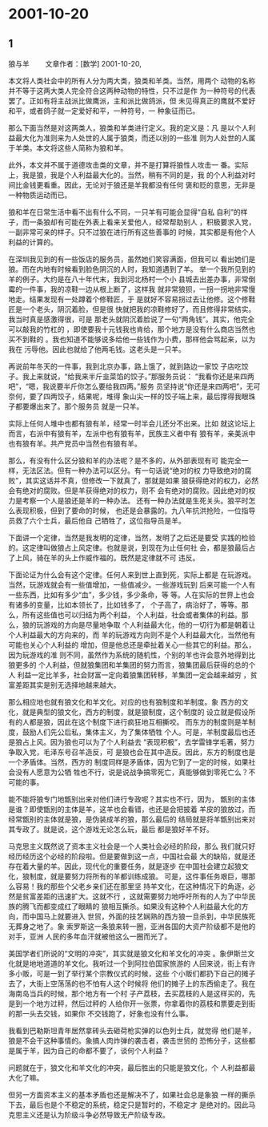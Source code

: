 # 2001-10-20

## 1

狼与羊   　　文章作者：[数学] 2001-10-20,

本文将人类社会中的所有人分为两大类，狼类和羊类。当然，用两个 动物的名称并不等于这两大类人完全符合这两种动物的特性，只不过是作 为一种符号的代表罢了。正如有将主战派比做鹰派，主和派比做鸽派，但 未见得真正的鹰就不爱好和平，或者鸽子就一定爱好和平，一种符号，一 种象征而已。 

那么下面当然是对这两类人，狼类和羊类进行定义。我的定义是：凡 是以个人利益最大化为准则来为人处世的人属于狼类，而还以别的一些准 则为人处世的人属于羊类。本文将这些人简称为狼和羊。 

此外，本文并不属于道德攻击类的文章，并不是打算将狼性人攻击一 番。实际上，我是狼，我是个人利益最大化的。当然，稍有不同的是，我 的个人利益对时间比金钱更看重。因此，无论对于狼还是羊我都没有任何 褒和贬的意思，无非是一种物质运动而已。 

狼和羊在日常生活中看不出有什么不同，一只羊有可能会显得“自私 自利”的样子，而一条狼却有可能在外表上看来关爱他人，经常帮助别人 ，积极要求入党，一副非常可亲的样子。只不过狼在进行所有这些善事的 时候，其实都是有他个人利益的计算的。 

在深圳我见到的有一些饭店的服务员，虽然她们笑容满面，但我可以 看出她们是狼。而在内地有时候看到脸色阴沉的人时，我知道遇到了羊。 举一个我所见到的羊的例子。大约是在八十年代末，我到河北杨村一个小 县城去出差办事，非常倒霉的一件事，我的凉鞋一边从根上断了，这样我 就非常狼狈，一拐一拐地非常慢地走。结果发现有一处蹲着个修鞋匠，于 是就好不容易拐过去让他修。这个修鞋匠是一个老头，阴沉着脸，但是很 快就把我的凉鞋修好了，而且修得非常结实。我当时真是感激得很，可是 那老头就阴沉着脸说了一句“两角钱”。其实，他完全可以敲我的竹杠的 ，即使要我十元钱我也肯给，那个地方是没有什么商店当然也买不到鞋的 。我也知道不能够说多给他一些钱作为小费，那样他会骂起来，以为我在 污辱他。因此也就给了他两毛钱。这老头是一只羊。 

再说前年冬天的一件事，我到北京办事，路上饿了，就到路边一家饺 子店吃饺子。我上来就说，“给我来半斤韭菜馅的饺子。”那服务员说： “我看你还是来四两吧”，“嗯，我说要半斤你怎么要给我四两。”服务 员坚持说“你还是来四两吧”，无可奈何，要了四两饺子，结果呢，堆得 象山尖一样的饺子端上来，最后撑得我眼珠子都要爆出来了。那个服务员 就是一只羊。 

实际上任何人堆中也都有狼有羊，经常一时半会儿还分不出来。比如 就这论坛上而言，右派中有狼有羊，左派中也有狼有羊，民族主义者中有 狼有羊，亲美派中也有狼有羊。共产党员中当然也有狼有羊。 

那么，有没有什么区分狼和羊的办法呢？是不多的，从外部表现有可 能完全一样，无法区法。但有一种办法可以区分。有一句话说“绝对的权 力导致绝对的腐败”，其实这话并不真，但修改一下就真了，那就是如果 狼获得绝对的权力，必然会有绝对的腐败。但是羊获得绝对的权力，则不 会有绝对的腐败。因此绝对的权力是考察一个人是狼还是羊的一种办法。 还有一种办法就是生死关头。狼平时怎么表现积极，但到了要命的时候， 也还是会暴露的。九八年抗洪抢险，一位指导员救了六个士兵，最后他自 己牺牲了，这位指导员是羊。 

下面讲一个定律，当然是我发明的定律，当然，发明了之后还是要受 实践的检验的。这定律叫做狼占上风定律。也就是说，到现在为止任何社 会，都是狼最后占了上风，骑在羊的头上作威作福的。既然是定律就不可 违反。 

下面论证为什么会有这个定律。任何人来到世上直到死，实际上都是 在玩游戏。当然，玩游戏就会有一些值增加，一些值减少。一些游戏玩到 后来可能一个人有一些东西，比如有多少“血”，多少钱，多少条命，等 等。人在实际的世界上也会有诸多的变量，比如本领长了，比如钱多了， 个子高了，病治好了，等等。那么，所有这些值也可以归结为两个利益， 个人利益，社会或者集体的利益。那么，狼的玩游戏的方向是尽量地争取 个人利益最大化，他的一切行为都是朝着让个人利益最大的方向来的，而 羊的玩游戏方向则不是个人利益最大化，当然他有可能也关心个人利益的 增加，但是他总还是牵扯着关心一些其它的利益。那么，因为玩游戏的准 则不同，虽然作为系统的随机性，个别的羊也许会意外地得到比狼更多的 个人利益，但就狼集团和羊集团的努力而言，狼集团最后获得的总的个人 利益一定比羊多，社会财富一定向着狼集团转移，羊集团一定会越来越穷 ，贫富差距其实是别无选择地越来越大。 

那么相应地也就有狼文化和羊文化。对应的也有狼制度和羊制度。象 西方的文化，就是典型的狼文化，西方的制度，就是狼制度，这个制度的 设立就是假设所有的人都是狼，因此在这个制度下进行疯狂地互相撕咬。 而东方的制度则是羊制度，鼓励人们先公后私，集体主义，为了集体牺牲 个人。可是，羊制度最后也还是狼占上风。因为狼也可以为了个人利益去 “表现积极”，去学雷锋学毛著，努力争取入党，毛泽东号召羊造反，可 是狼也会在其中造反。因此，东方的制度也是一个矛盾体。当然，西方的 制度同样是矛盾体，因为它到了一定的时候，如果社会没有人愿意为公牺 牲也不行，说是说战争搞零死亡，真能够做到零死亡么？不可能的事。 

能不能将狼专门地甑别出来对他们进行专政呢？其实也不行，因为， 甑别的主体是谁？即使甑别的主体是羊，这羊也会看错，也还是会把披着 羊皮的狼放过，而经常甑别的主体就是狼，是伪装成羊的狼，那么最后的 结局就是将羊甑别出来对其专政了。就是说，这个游戏无论怎么玩，最后 都是狼好羊不好。 

马克思主义既然说了资本主义社会是一个人类社会必经的阶段，那么 我们就只好经历经历这个必经的阶段啦。但是要做到这一点，中国社会最 大的缺陷，就是还存在着大量的羊。因此，现代化的重要任务，就是逐步 在中国社会建立起狼文化，狼制度，就是要努力将所有的羊都训练成狼。 可是，这件事任务艰巨，哪那么容易！我的那些个父老乡亲们还在那里坚 持羊文化，在这种情况下的角逐，必然是贫富差距的迅速扩大。这就不行 ，这就需要努力地呼吁所有的人为了中华民族的腾飞而都变成红了眼睛的 狼相互撕杀。如果没有这种个人利益最大化的方向，而中国马上就要进入 世贸，外面的技艺娴熟的西方狼一旦杀到，中华民族死无葬身之地了。象 索罗斯这一条狼来转一圈，亚洲各国的大资产阶级都不是他的对手，亚洲 人民的多年血汗就被他这么一圈而光了。 

美国学者们所说的“文明的冲突”，其实就是狼文化和羊文化的冲突 。象伊斯兰文化就是地地道道的羊文化。我听过一个到阿拉伯国家旅游的 人回来说，街上有许多小贩，可是一到了举行某个宗教仪式的时候，这些 个小贩们都扔下自己的摊子去了，大街上空荡荡的也不怕有人这个时候将 他们的摊子上的东西偷走了。我在海南岛当兵的时候，那个地方有一个村 子产荔枝，去买荔枝的人是这样买的，先是到一个地方过秤，然后过秤的 人给你开一张票，你拿着你的荔枝和票要走到街的那一头去交钱，如果你 不交钱跑了，好象也没有什么事。 

我看到巴勒斯坦青年居然拿砖头去砸荷枪实弹的以色列士兵，就觉得 他们是羊，狼是不会干这种事情的。象搞人肉炸弹的袭击者，袭击世贸的 恐怖分子，这些都是属于羊，因为自己的命都不要了，谈何个人利益？ 

问题就在于，狼文化和羊文化的冲突，最后胜出的只能是狼文化，个 人利益都最大化了嘛。 

但另一方面资本主义的基本矛盾也还是解决不了，如果社会总是象狼 一样的撕杀下去，最后也是个不稳定的系统，稳定只是暂时的，不稳定才 是绝对的。因此马克思主义还是认为阶级斗争必然导致无产阶级专政。   




